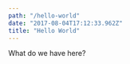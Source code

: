 ```yaml
---
path: "/hello-world"
date: "2017-08-04T17:12:33.962Z"
title: "Hello World"
---
```


What do we have here?